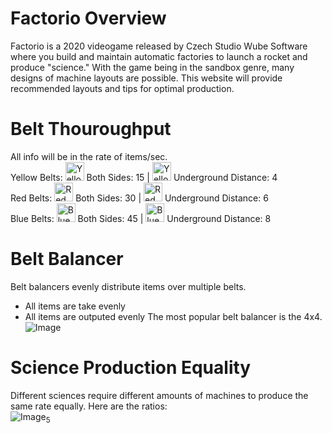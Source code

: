 # Factorio Overview
Factorio is a 2020 videogame released by Czech Studio Wube Software where you build and maintain automatic factories to launch a rocket and produce "science." With the game being in the sandbox genre, many designs of machine layouts are possible. This website will provide recommended layouts and tips for optimal production.

# Belt Thouroughput
All info will be in the rate of items/sec.<br>
Yellow Belts: <img src="https://wiki.factorio.com/images/Transport_belt.png" alt="Yellow Belt" height="30" width="30"/> Both Sides: 15 | <img src="https://wiki.factorio.com/images/Underground_belt.png" alt="Yellow Underground Belt" height="30" width="30"/> Underground Distance: 4<br>
Red Belts: <img src="https://wiki.factorio.com/images/Fast_transport_belt.png" alt="Red Belt" height="30" width="30"/> Both Sides: 30 | <img src="https://wiki.factorio.com/images/Fast_underground_belt.png" alt="Red Underground Belt" height="30" width="30"/> Underground Distance: 6<br>
Blue Belts: <img src="https://wiki.factorio.com/images/Express_transport_belt.png" alt="Blue Belt" height="30" width="30"/> Both Sides: 45 | <img src="https://wiki.factorio.com/images/Express_underground_belt.png" alt="Blue Underground Belt" height="30" width="30"/> Underground Distance: 8<br>

# Belt Balancer
Belt balancers evenly distribute items over multiple belts.
- All items are take evenly
- All items are outputed evenly
The most popular belt balancer is the 4x4.<br>
![Image](https://factoriocheatsheet.com/assets/images/balancer-4x4.webp)

# Science Production Equality
Different sciences require different amounts of machines to produce the same rate equally. Here are the ratios:<br>
![Image](https://wiki.factorio.com/images/Automation_science_pack.png)<sub>5<sub/>
